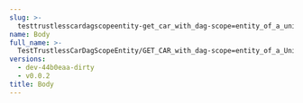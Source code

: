 ```yaml
---
slug: >-
  testtrustlesscardagscopeentity-get_car_with_dag-scope=entity_of_a_unixfs_file_(format=car)-body
name: Body
full_name: >-
  TestTrustlessCarDagScopeEntity/GET_CAR_with_dag-scope=entity_of_a_UnixFS_file_(format=car)/Body
versions:
  - dev-44b0eaa-dirty
  - v0.0.2
title: Body
---
```


